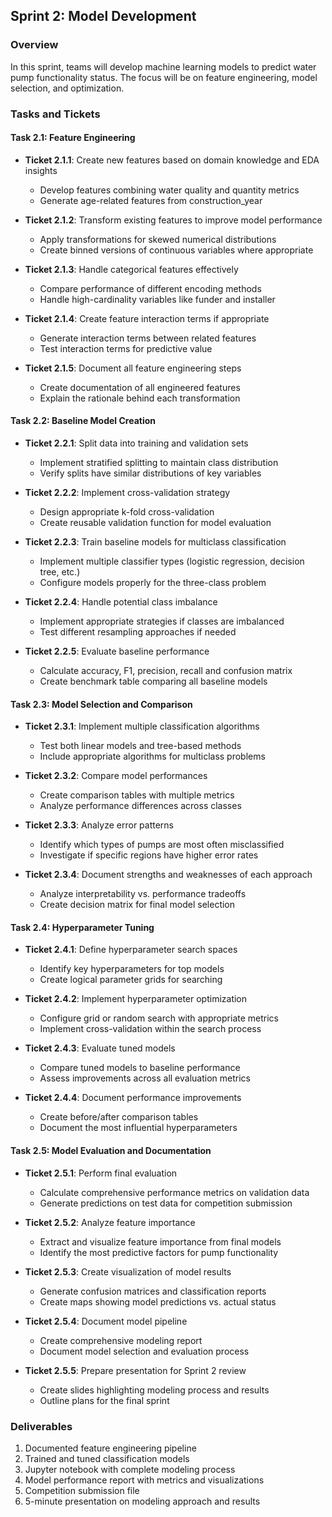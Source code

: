 ## Sprint 2: Model Development

### Overview
In this sprint, teams will develop machine learning models to predict water pump functionality status. The focus will be on feature engineering, model selection, and optimization.

### Tasks and Tickets

#### Task 2.1: Feature Engineering
- **Ticket 2.1.1**: Create new features based on domain knowledge and EDA insights
  - Develop features combining water quality and quantity metrics
  - Generate age-related features from construction_year
  
- **Ticket 2.1.2**: Transform existing features to improve model performance
  - Apply transformations for skewed numerical distributions
  - Create binned versions of continuous variables where appropriate
  
- **Ticket 2.1.3**: Handle categorical features effectively
  - Compare performance of different encoding methods
  - Handle high-cardinality variables like funder and installer
  
- **Ticket 2.1.4**: Create feature interaction terms if appropriate
  - Generate interaction terms between related features
  - Test interaction terms for predictive value
  
- **Ticket 2.1.5**: Document all feature engineering steps
  - Create documentation of all engineered features
  - Explain the rationale behind each transformation

#### Task 2.2: Baseline Model Creation
- **Ticket 2.2.1**: Split data into training and validation sets
  - Implement stratified splitting to maintain class distribution
  - Verify splits have similar distributions of key variables
  
- **Ticket 2.2.2**: Implement cross-validation strategy
  - Design appropriate k-fold cross-validation
  - Create reusable validation function for model evaluation
  
- **Ticket 2.2.3**: Train baseline models for multiclass classification
  - Implement multiple classifier types (logistic regression, decision tree, etc.)
  - Configure models properly for the three-class problem
  
- **Ticket 2.2.4**: Handle potential class imbalance
  - Implement appropriate strategies if classes are imbalanced
  - Test different resampling approaches if needed
  
- **Ticket 2.2.5**: Evaluate baseline performance
  - Calculate accuracy, F1, precision, recall and confusion matrix
  - Create benchmark table comparing all baseline models

#### Task 2.3: Model Selection and Comparison
- **Ticket 2.3.1**: Implement multiple classification algorithms
  - Test both linear models and tree-based methods
  - Include appropriate algorithms for multiclass problems
  
- **Ticket 2.3.2**: Compare model performances
  - Create comparison tables with multiple metrics
  - Analyze performance differences across classes
  
- **Ticket 2.3.3**: Analyze error patterns
  - Identify which types of pumps are most often misclassified
  - Investigate if specific regions have higher error rates
  
- **Ticket 2.3.4**: Document strengths and weaknesses of each approach
  - Analyze interpretability vs. performance tradeoffs
  - Create decision matrix for final model selection

#### Task 2.4: Hyperparameter Tuning
- **Ticket 2.4.1**: Define hyperparameter search spaces
  - Identify key hyperparameters for top models
  - Create logical parameter grids for searching
  
- **Ticket 2.4.2**: Implement hyperparameter optimization
  - Configure grid or random search with appropriate metrics
  - Implement cross-validation within the search process
  
- **Ticket 2.4.3**: Evaluate tuned models
  - Compare tuned models to baseline performance
  - Assess improvements across all evaluation metrics
  
- **Ticket 2.4.4**: Document performance improvements
  - Create before/after comparison tables
  - Document the most influential hyperparameters

#### Task 2.5: Model Evaluation and Documentation
- **Ticket 2.5.1**: Perform final evaluation
  - Calculate comprehensive performance metrics on validation data
  - Generate predictions on test data for competition submission
  
- **Ticket 2.5.2**: Analyze feature importance
  - Extract and visualize feature importance from final models
  - Identify the most predictive factors for pump functionality
  
- **Ticket 2.5.3**: Create visualization of model results
  - Generate confusion matrices and classification reports
  - Create maps showing model predictions vs. actual status
  
- **Ticket 2.5.4**: Document model pipeline
  - Create comprehensive modeling report
  - Document model selection and evaluation process
  
- **Ticket 2.5.5**: Prepare presentation for Sprint 2 review
  - Create slides highlighting modeling process and results
  - Outline plans for the final sprint

### Deliverables
1. Documented feature engineering pipeline
2. Trained and tuned classification models
3. Jupyter notebook with complete modeling process
4. Model performance report with metrics and visualizations
5. Competition submission file
6. 5-minute presentation on modeling approach and results
